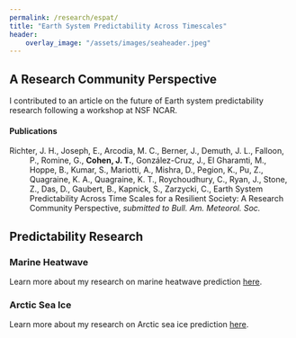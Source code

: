 ```yaml
---
permalink: /research/espat/
title: "Earth System Predictability Across Timescales"
header:
    overlay_image: "/assets/images/seaheader.jpeg"
---
```

## A Research Community Perspective
I contributed to an article on the future of Earth system predictability research following a workshop at NSF NCAR.

#### Publications
<div style="text-indent: -36px; padding-left: 36px;">
<p>Richter, J. H., Joseph, E., Arcodia, M. C., Berner, J., Demuth, J. L., Falloon, P., Romine, G., <b>Cohen, J. T.</b>, González-Cruz, J., El Gharamti, M., Hoppe, B., Kumar, S., Mariotti, A., Mishra, D., Pegion, K., Pu, Z., Quagraine, K. A., Quagraine, K. T., Roychoudhury, C., Ryan, J., Stone, Z., Das, D., Gaubert, B., Kapnick, S., Zarzycki, C., Earth System Predictability Across Time Scales for a Resilient Society: A Research Community Perspective, <i>submitted to Bull. Am. Meteorol. Soc.</i></p>
</div>

## Predictability Research

### Marine Heatwave
Learn more about my research on marine heatwave prediction [here](https://cohenjt.github.io/research/mhw/).

### Arctic Sea Ice
Learn more about my research on Arctic sea ice prediction [here](https://cohenjt.github.io/research/sea-ice/).

